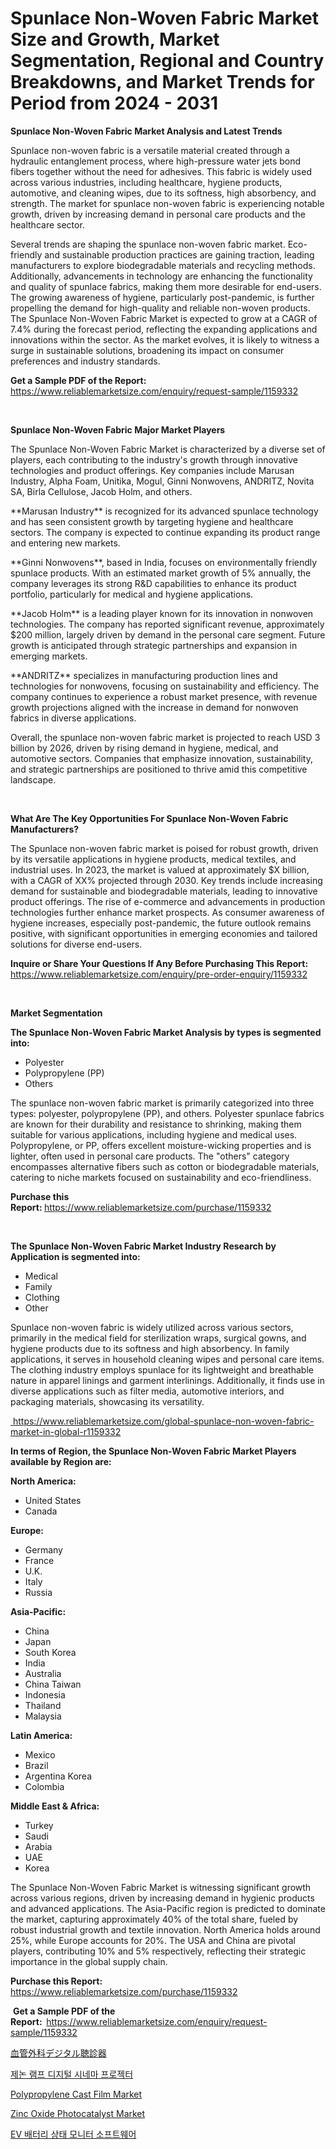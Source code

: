 <p><h1>Spunlace Non-Woven Fabric Market Size and Growth, Market Segmentation, Regional and Country Breakdowns, and Market Trends for Period from 2024 -  2031</h1></p><p><strong>Spunlace Non-Woven Fabric Market Analysis and Latest Trends</strong></p>
<p><p>Spunlace non-woven fabric is a versatile material created through a hydraulic entanglement process, where high-pressure water jets bond fibers together without the need for adhesives. This fabric is widely used across various industries, including healthcare, hygiene products, automotive, and cleaning wipes, due to its softness, high absorbency, and strength. The market for spunlace non-woven fabric is experiencing notable growth, driven by increasing demand in personal care products and the healthcare sector.</p><p>Several trends are shaping the spunlace non-woven fabric market. Eco-friendly and sustainable production practices are gaining traction, leading manufacturers to explore biodegradable materials and recycling methods. Additionally, advancements in technology are enhancing the functionality and quality of spunlace fabrics, making them more desirable for end-users. The growing awareness of hygiene, particularly post-pandemic, is further propelling the demand for high-quality and reliable non-woven products. The Spunlace Non-Woven Fabric Market is expected to grow at a CAGR of 7.4% during the forecast period, reflecting the expanding applications and innovations within the sector. As the market evolves, it is likely to witness a surge in sustainable solutions, broadening its impact on consumer preferences and industry standards.</p></p>
<p><strong>Get a Sample PDF of the Report:&nbsp;</strong> <a href="https://www.reliablemarketsize.com/enquiry/request-sample/1159332">https://www.reliablemarketsize.com/enquiry/request-sample/1159332</a></p>
<p>&nbsp;</p>
<p><strong>Spunlace Non-Woven Fabric Major Market Players</strong></p>
<p><p>The Spunlace Non-Woven Fabric Market is characterized by a diverse set of players, each contributing to the industry's growth through innovative technologies and product offerings. Key companies include Marusan Industry, Alpha Foam, Unitika, Mogul, Ginni Nonwovens, ANDRITZ, Novita SA, Birla Cellulose, Jacob Holm, and others.</p><p>**Marusan Industry** is recognized for its advanced spunlace technology and has seen consistent growth by targeting hygiene and healthcare sectors. The company is expected to continue expanding its product range and entering new markets.</p><p>**Ginni Nonwovens**, based in India, focuses on environmentally friendly spunlace products. With an estimated market growth of 5% annually, the company leverages its strong R&D capabilities to enhance its product portfolio, particularly for medical and hygiene applications.</p><p>**Jacob Holm** is a leading player known for its innovation in nonwoven technologies. The company has reported significant revenue, approximately $200 million, largely driven by demand in the personal care segment. Future growth is anticipated through strategic partnerships and expansion in emerging markets.</p><p>**ANDRITZ** specializes in manufacturing production lines and technologies for nonwovens, focusing on sustainability and efficiency. The company continues to experience a robust market presence, with revenue growth projections aligned with the increase in demand for nonwoven fabrics in diverse applications.</p><p>Overall, the spunlace non-woven fabric market is projected to reach USD 3 billion by 2026, driven by rising demand in hygiene, medical, and automotive sectors. Companies that emphasize innovation, sustainability, and strategic partnerships are positioned to thrive amid this competitive landscape.</p></p>
<p>&nbsp;</p>
<p><strong>What Are The Key Opportunities For Spunlace Non-Woven Fabric Manufacturers?</strong></p>
<p><p>The Spunlace non-woven fabric market is poised for robust growth, driven by its versatile applications in hygiene products, medical textiles, and industrial uses. In 2023, the market is valued at approximately $X billion, with a CAGR of XX% projected through 2030. Key trends include increasing demand for sustainable and biodegradable materials, leading to innovative product offerings. The rise of e-commerce and advancements in production technologies further enhance market prospects. As consumer awareness of hygiene increases, especially post-pandemic, the future outlook remains positive, with significant opportunities in emerging economies and tailored solutions for diverse end-users.</p></p>
<p><strong>Inquire or Share Your Questions If Any Before Purchasing This Report:</strong> <a href="https://www.reliablemarketsize.com/enquiry/pre-order-enquiry/1159332">https://www.reliablemarketsize.com/enquiry/pre-order-enquiry/1159332</a></p>
<p>&nbsp;</p>
<p><strong>Market Segmentation</strong></p>
<p><strong>The Spunlace Non-Woven Fabric Market Analysis by types is segmented into:</strong></p>
<p><ul><li>Polyester</li><li>Polypropylene (PP)</li><li>Others</li></ul></p>
<p><p>The spunlace non-woven fabric market is primarily categorized into three types: polyester, polypropylene (PP), and others. Polyester spunlace fabrics are known for their durability and resistance to shrinking, making them suitable for various applications, including hygiene and medical uses. Polypropylene, or PP, offers excellent moisture-wicking properties and is lighter, often used in personal care products. The "others" category encompasses alternative fibers such as cotton or biodegradable materials, catering to niche markets focused on sustainability and eco-friendliness.</p></p>
<p><strong>Purchase this Report:&nbsp;</strong><a href="https://www.reliablemarketsize.com/purchase/1159332">https://www.reliablemarketsize.com/purchase/1159332</a></p>
<p>&nbsp;</p>
<p><strong>The Spunlace Non-Woven Fabric Market Industry Research by Application is segmented into:</strong></p>
<p><ul><li>Medical</li><li>Family</li><li>Clothing</li><li>Other</li></ul></p>
<p><p>Spunlace non-woven fabric is widely utilized across various sectors, primarily in the medical field for sterilization wraps, surgical gowns, and hygiene products due to its softness and high absorbency. In family applications, it serves in household cleaning wipes and personal care items. The clothing industry employs spunlace for its lightweight and breathable nature in apparel linings and garment interlinings. Additionally, it finds use in diverse applications such as filter media, automotive interiors, and packaging materials, showcasing its versatility.</p></p>
<p><a href="https://www.reliablemarketsize.com/global-spunlace-non-woven-fabric-market-in-global-r1159332">&nbsp;https://www.reliablemarketsize.com/global-spunlace-non-woven-fabric-market-in-global-r1159332</a></p>
<p><strong>In terms of Region, the Spunlace Non-Woven Fabric Market Players available by Region are:</strong></p>
<p>
    <p> <strong> North America: </strong>
        <ul>
            <li>United States</li>
            <li>Canada</li>
        </ul>
        </p> 
    <p> <strong> Europe: </strong>
        <ul>
            <li>Germany</li>
            <li>France</li>
            <li>U.K.</li>
            <li>Italy</li>
            <li>Russia</li>
        </ul>
        </p> 
    <p> <strong> Asia-Pacific: </strong>
        <ul>
            <li>China</li>
            <li>Japan</li>
            <li>South Korea</li>
            <li>India</li>
            <li>Australia</li>
            <li>China Taiwan</li>
            <li>Indonesia</li>
            <li>Thailand</li>
            <li>Malaysia</li>
        </ul>
        </p> 
    <p> <strong> Latin America: </strong>
        <ul>
            <li>Mexico</li>
            <li>Brazil</li>
            <li>Argentina Korea</li>
            <li>Colombia</li>
        </ul>
        </p> 
    <p> <strong> Middle East & Africa: </strong>
        <ul>
            <li>Turkey</li>
            <li>Saudi</li>
            <li>Arabia</li>
            <li>UAE</li>
            <li>Korea</li>
        </ul>
    </p>
    </p>
<p><p>The Spunlace Non-Woven Fabric Market is witnessing significant growth across various regions, driven by increasing demand in hygienic products and advanced applications. The Asia-Pacific region is predicted to dominate the market, capturing approximately 40% of the total share, fueled by robust industrial growth and textile innovation. North America holds around 25%, while Europe accounts for 20%. The USA and China are pivotal players, contributing 10% and 5% respectively, reflecting their strategic importance in the global supply chain.</p></p>
<p><strong>Purchase this Report: </strong><a href="https://www.reliablemarketsize.com/purchase/1159332">https://www.reliablemarketsize.com/purchase/1159332</a></p>
<p>&nbsp;<strong>Get a Sample PDF of the Report:&nbsp;&nbsp;</strong><a href="https://www.reliablemarketsize.com/enquiry/request-sample/1159332">https://www.reliablemarketsize.com/enquiry/request-sample/1159332</a></p>
<p><strong></strong></p>
<p><p><a href="https://medium.com/@schmahlson/vascular-surgery-digital-stethoscope-market-%E3%81%AF-%E3%82%B3%E3%82%B9%E3%83%88%E7%AE%A1%E7%90%86%E3%81%A8%E5%8A%B9%E7%8E%87%E5%90%91%E4%B8%8A%E3%82%92%E5%84%AA%E5%85%88%E3%81%97%E3%81%BE%E3%81%99-%E3%81%95%E3%82%89%E3%81%AB-%E5%A0%B1%E5%91%8A%E6%9B%B8%E3%81%AF%E5%B8%82%E5%A0%B4%E3%81%AE%E9%9C%80%E8%A6%81%E9%9D%A2%E3%81%A8%E4%BE%9B%E7%B5%A6%E9%9D%A2%E3%81%AE%E4%B8%A1%E6%96%B9%E3%82%92%E3%82%AB%E3%83%90%E3%83%BC%E3%81%97%E3%81%A6%E3%81%84%E3%81%BE%E3%81%99-c7ed77c5714c">血管外科デジタル聴診器</a></p><p><a href="https://medium.com/@nashbeahan2023/xenon-lamp-digital-cinema-projector-market-%EC%9D%98-%EA%B8%80%EB%A1%9C%EB%B2%8C-%EC%8B%9C%EC%9E%A5-%EA%B0%9C%EC%9A%94%EB%8A%94-%EC%A0%84-%EC%84%B8%EA%B3%84-%EB%B0%8F-%EC%A3%BC%EC%9A%94-%EC%8B%9C%EC%9E%A5%EC%9D%98-%EC%82%B0%EC%97%85%EC%97%90-%EC%98%81%ED%96%A5%EC%9D%84-%EB%AF%B8%EC%B9%98%EB%8A%94-%EC%A3%BC%EC%9A%94-%ED%8A%B8%EB%A0%8C%EB%93%9C%EC%97%90-%EB%8C%80%ED%95%9C-%EB%8F%85%ED%8A%B9%ED%95%9C-c354f2257b93">제논 램프 디지털 시네마 프로젝터</a></p><p><a href="https://issuu.com/reportprime-2/docs/polypropylene-cast-film-market-size_4e05c71e7ce1c8">Polypropylene Cast Film Market</a></p><p><a href="https://issuu.com/reportprime-2/docs/zinc-oxide-photocatalyst-market-siz_4c3420d76b0cea">Zinc Oxide Photocatalyst Market</a></p><p><a href="https://medium.com/@nashbeahan2023/ev-battery-health-monitor-software-market-%EC%9D%98-%EA%B8%80%EB%A1%9C%EB%B2%8C-%EC%8B%9C%EC%9E%A5-%EA%B0%9C%EC%9A%94%EB%8A%94-%EC%A0%84-%EC%84%B8%EA%B3%84-%EB%B0%8F-%EC%A3%BC%EC%9A%94-%EC%8B%9C%EC%9E%A5%EC%9D%98-%EC%82%B0%EC%97%85%EC%97%90-%EC%98%81%ED%96%A5%EC%9D%84-%EB%AF%B8%EC%B9%98%EB%8A%94-%EC%A3%BC%EC%9A%94-%ED%8A%B8%EB%A0%8C%EB%93%9C%EC%97%90-%EB%8C%80%ED%95%9C-%EB%8F%85%ED%8A%B9%ED%95%9C-9c89fd074762">EV 배터리 상태 모니터 소프트웨어</a></p></p>
